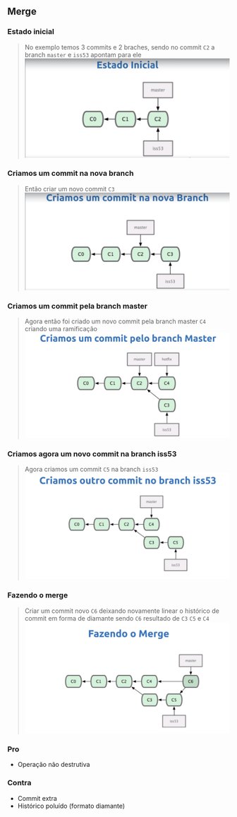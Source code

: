 ## Merge ##

### Estado inicial ### 
> No exemplo temos 3 commits e 2 braches, sendo no commit `C2` a branch `master` e `iss53` apontam para ele
[![Banner](../.github/assets/entendendo-merge-img1.png)](#)

### Criamos um commit na nova branch ###
> Então criar um novo commit `C3`
[![Banner](../.github/assets/entendendo-merge-img2.png)](#)

### Criamos um commit pela branch master ### 
> Agora então foi criado um novo commit pela branch master `C4` criando uma ramificação
[![Banner](../.github/assets/entendendo-merge-img3.png)](#)

### Criamos agora um novo commit na branch iss53 ###
> Agora criamos um commit `C5` na branch `iss53` 
[![Banner](../.github/assets/entendendo-merge-img4.png)](#)

### Fazendo o merge ###
> Criar um commit novo `C6` deixando novamente linear o histórico de commit em forma de diamante sendo `C6` resultado de `C3` `C5` e `C4` 
[![Banner](../.github/assets/entendendo-merge-img5.png)](#)

### Pro ### 
* Operação não destrutiva 

### Contra ###
* Commit extra 
* Histórico poluído (formato diamante)

